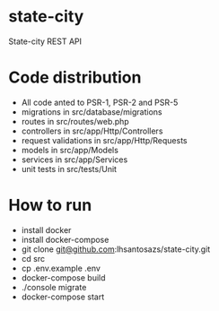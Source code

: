 # state-city
State-city REST API

# Code distribution

* All code anted to PSR-1, PSR-2 and PSR-5
* migrations in src/database/migrations
* routes in src/routes/web.php
* controllers in src/app/Http/Controllers
* request validations in src/app/Http/Requests
* models in src/app/Models
* services in src/app/Services
* unit tests in src/tests/Unit

# How to run

* install docker
* install docker-compose
* git clone git@github.com:lhsantosazs/state-city.git
* cd src
* cp .env.example .env
* docker-compose build
* ./console migrate
* docker-compose start
